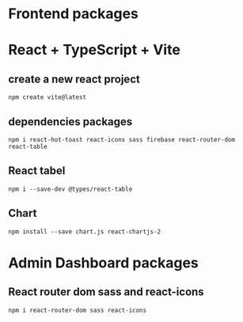 # Frontend packages

# React + TypeScript + Vite

## create a new react project
`npm create vite@latest`

## dependencies packages
`npm i react-hot-toast react-icons sass firebase react-router-dom react-table`

## React tabel
`npm i --save-dev @types/react-table`

## Chart
`npm install --save chart.js react-chartjs-2`

# Admin Dashboard packages

## React router dom sass and react-icons
`npm i react-router-dom sass react-icons`